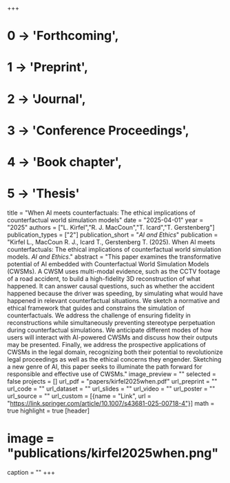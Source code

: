 +++
# 0 -> 'Forthcoming',
# 1 -> 'Preprint',
# 2 -> 'Journal',
# 3 -> 'Conference Proceedings',
# 4 -> 'Book chapter',
# 5 -> 'Thesis'

title = "When AI meets counterfactuals: The ethical implications of counterfactual world simulation models"
date = "2025-04-01"
year = "2025"
authors = ["L. Kirfel","R. J. MacCoun","T. Icard","T. Gerstenberg"]
publication_types = ["2"]
publication_short = "_AI and Ethics_"
publication = "Kirfel L., MacCoun R. J., Icard T., Gerstenberg T. (2025). When AI meets counterfactuals: The ethical implications of counterfactual world simulation models. _AI and Ethics_."
abstract = "This paper examines the transformative potential of AI embedded with Counterfactual World Simulation Models (CWSMs). A CWSM uses multi-modal evidence, such as the CCTV footage of a road accident, to build a high-fidelity 3D reconstruction of what happened. It can answer causal questions, such as whether the accident happened because the driver was speeding, by simulating what would have happened in relevant counterfactual situations. We sketch a normative and ethical framework that guides and constrains the simulation of counterfactuals. We address the challenge of ensuring fidelity in reconstructions while simultaneously preventing stereotype perpetuation during counterfactual simulations. We anticipate different modes of how users will interact with AI-powered CWSMs and discuss how their outputs may be presented. Finally, we address the prospective applications of CWSMs in the legal domain, recognizing both their potential to revolutionize legal proceedings as well as the ethical concerns they engender. Sketching a new genre of AI, this paper seeks to illuminate the path forward for responsible and effective use of CWSMs."
image_preview = ""
selected = false
projects = []
url_pdf = "papers/kirfel2025when.pdf"
url_preprint = ""
url_code = ""
url_dataset = ""
url_slides = ""
url_video = ""
url_poster = ""
url_source = ""
url_custom = [{name = "Link", url = "https://link.springer.com/article/10.1007/s43681-025-00718-4"}]
math = true
highlight = true
[header]
# image = "publications/kirfel2025when.png"
caption = ""
+++